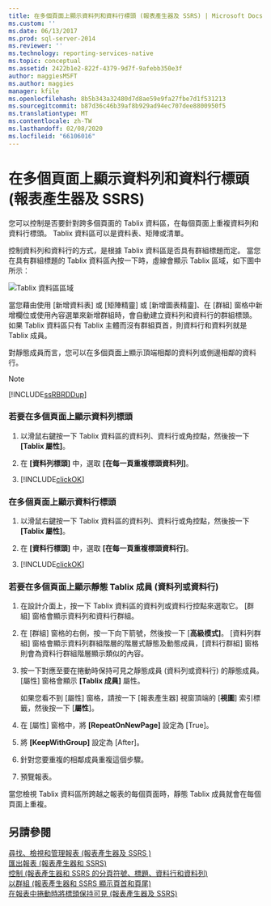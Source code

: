 ```yaml
---
title: 在多個頁面上顯示資料列和資料行標頭 (報表產生器及 SSRS) | Microsoft Docs
ms.custom: ''
ms.date: 06/13/2017
ms.prod: sql-server-2014
ms.reviewer: ''
ms.technology: reporting-services-native
ms.topic: conceptual
ms.assetid: 2422b1e2-822f-4379-9d7f-9afebb350e3f
author: maggiesMSFT
ms.author: maggies
manager: kfile
ms.openlocfilehash: 8b5b343a32480d7d8ae59e9fa27fbe7d1f531213
ms.sourcegitcommit: b87d36c46b39af8b929ad94ec707dee8800950f5
ms.translationtype: MT
ms.contentlocale: zh-TW
ms.lasthandoff: 02/08/2020
ms.locfileid: "66106016"
---
```

# <a name="display-row-and-column-headers-on-multiple-pages-report-builder-and-ssrs"></a>在多個頁面上顯示資料列和資料行標頭 (報表產生器及 SSRS)
  您可以控制是否要針對跨多個頁面的 Tablix 資料區，在每個頁面上重複資料列和資料行標頭。 Tablix 資料區可以是資料表、矩陣或清單。  
  
 控制資料列和資料行的方式，是根據 Tablix 資料區是否具有群組標題而定。 當您在具有群組標題的 Tablix 資料區內按一下時，虛線會顯示 Tablix 區域，如下圖中所示：  
  
 ![Tablix 資料區區域](../media/rs-tablixareas.gif "Tablix 資料區域")  
  
 當您藉由使用 [新增資料表] 或 [矩陣精靈] 或 [新增圖表精靈]、在 [群組] 窗格中新增欄位或使用內容選單來新增群組時，會自動建立資料列和資料行的群組標頭。 如果 Tablix 資料區只有 Tablix 主體而沒有群組頁首，則資料行和資料列就是 Tablix 成員。  
  
 對靜態成員而言，您可以在多個頁面上顯示頂端相鄰的資料列或側邊相鄰的資料行。  
  
> [!NOTE]  
>  [!INCLUDE[ssRBRDDup](../../includes/ssrbrddup-md.md)]  
  
### <a name="to-display-row-headers-on-multiple-pages"></a>若要在多個頁面上顯示資料列標頭  
  
1.  以滑鼠右鍵按一下 Tablix 資料區的資料列、資料行或角控點，然後按一下 **[Tablix 屬性]**。  
  
2.  在 **[資料列標頭]** 中，選取 **[在每一頁重複標頭資料列]**。  
  
3.  [!INCLUDE[clickOK](../../../includes/clickok-md.md)]  
  
### <a name="to-display-column-headers-on-multiple-pages"></a>在多個頁面上顯示資料行標頭  
  
1.  以滑鼠右鍵按一下 Tablix 資料區的資料列、資料行或角控點，然後按一下 **[Tablix 屬性]**。  
  
2.  在 **[資料行標頭]** 中，選取 **[在每一頁重複標頭資料行]**。  
  
3.  [!INCLUDE[clickOK](../../../includes/clickok-md.md)]  
  
### <a name="to-display-a-static-tablix-member-row-or-column-on-multiple-pages"></a>若要在多個頁面上顯示靜態 Tablix 成員 (資料列或資料行)  
  
1.  在設計介面上，按一下 Tablix 資料區的資料列或資料行控點來選取它。 [群組] 窗格會顯示資料列和資料行群組。  
  
2.  在 [群組] 窗格的右側，按一下向下箭號，然後按一下 [**高級模式]**。 [資料列群組] 窗格會顯示資料列群組階層的階層式靜態及動態成員，[資料行群組] 窗格則會為資料行群組階層顯示類似的內容。  
  
3.  按一下對應至要在捲動時保持可見之靜態成員 (資料列或資料行) 的靜態成員。 [屬性] 窗格會顯示 **[Tablix 成員]** 屬性。  
  
     如果您看不到 [屬性] 窗格，請按一下 [報表產生器] 視窗頂端的 [**視圖**] 索引標籤，然後按一下 [**屬性**]。  
  
4.  在 [屬性] 窗格中，將 **[RepeatOnNewPage]** 設定為 [True]。  
  
5.  將 **[KeepWithGroup]** 設定為 [After]。  
  
6.  針對您要重複的相鄰成員重複這個步驟。  
  
7.  預覽報表。  
  
 當您檢視 Tablix 資料區所跨越之報表的每個頁面時，靜態 Tablix 成員就會在每個頁面上重複。  
  
## <a name="see-also"></a>另請參閱  
 [尋找、檢視和管理報表 &#40;報表產生器及 SSRS &#41;](../report-builder/finding-viewing-and-managing-reports-report-builder-and-ssrs.md)   
 [匯出報表 &#40;報表產生器和 SSRS&#41;](../report-builder/export-reports-report-builder-and-ssrs.md)   
 [控制 &#40;報表產生器和 SSRS 的分頁符號、標題、資料行和資料列&#41;](controlling-page-breaks-headings-columns-and-rows-report-builder-and-ssrs.md)   
 [以群組 &#40;報表產生器和 SSRS 顯示頁首和頁尾&#41;](display-headers-and-footers-with-a-group-report-builder-and-ssrs.md)   
 [在報表中捲動時將標頭保持可見 &#40;報表產生器及 SSRS&#41;](keep-headers-visible-when-scrolling-through-a-report-report-builder-and-ssrs.md)  
  
  
